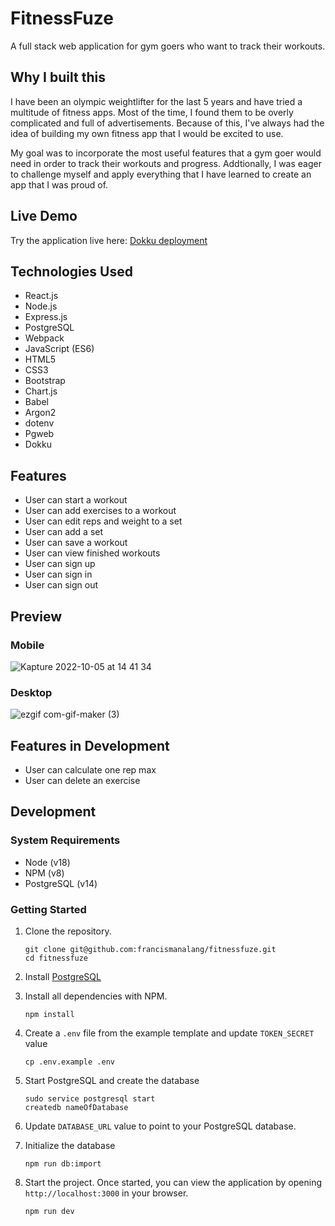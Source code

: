 # FitnessFuze

A full stack web application for gym goers who want to track their workouts.

## Why I built this

I have been an olympic weightlifter for the last 5 years and have tried a multitude of fitness apps. Most of the time, I found them to be overly complicated and full of advertisements. Because of this, I've always had the idea of building my own fitness app that I would be excited to use. 

My goal was to incorporate the most useful features that a gym goer would need in order to track their workouts and progress. Addtionally, I was eager to challenge myself and apply everything that I have learned to create an app that I was proud of.

## Live Demo

Try the application live here: [Dokku deployment](https://fitnessfuze.francismanalang.net/)

## Technologies Used

* React.js
* Node.js
* Express.js
* PostgreSQL
* Webpack
* JavaScript (ES6)
* HTML5
* CSS3
* Bootstrap
* Chart.js
* Babel
* Argon2
* dotenv
* Pgweb
* Dokku

## Features

* User can start a workout
* User can add exercises to a workout
* User can edit reps and weight to a set
* User can add a set
* User can save a workout
* User can view finished workouts
* User can sign up
* User can sign in
* User can sign out

## Preview

### Mobile

![Kapture 2022-10-05 at 14 41 34](https://user-images.githubusercontent.com/101234537/194170461-1cfbeb25-9382-4869-be40-22c04af35212.gif)


### Desktop

![ezgif com-gif-maker (3)](https://user-images.githubusercontent.com/101234537/194170401-6b3b9689-b18f-4bb6-8e8c-c65a1c63a419.gif)


## Features in Development

* User can calculate one rep max
* User can delete an exercise

## Development

### System Requirements

* Node (v18)
* NPM (v8)
* PostgreSQL (v14)

### Getting Started

1. Clone the repository.

    ```shell
    git clone git@github.com:francismanalang/fitnessfuze.git
    cd fitnessfuze
    ```

2. Install [PostgreSQL](https://www.postgresql.org/download/)
    
3. Install all dependencies with NPM.

    ```shell
    npm install
    ```

4. Create a `.env` file from the example template and update `TOKEN_SECRET` value
    
    ```shell
    cp .env.example .env
    ```
 
 5. Start PostgreSQL and create the database
    ```shell
    sudo service postgresql start
    createdb nameOfDatabase
    ```
    
 6. Update `DATABASE_URL` value to point to your PostgreSQL database.
    
7. Initialize the database
    ```shell
    npm run db:import
    ```
    
8. Start the project. Once started, you can view the application by opening `http://localhost:3000` in your browser.

    ```shell
    npm run dev
    ```
